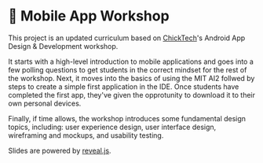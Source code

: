 # 📱 Mobile App Workshop

This project is an updated curriculum based on [ChickTech](https://chicktech.org)'s Android App Design & Development workshop.

It starts with a high-level introduction to mobile applications and goes into a few polling questions to get students in the correct mindset for the rest of the workshop. Next, it moves into the basics of using the MIT AI2 follwed by steps to create a simple first application in the IDE. Once students have completed the first app, they've given the opprotunity to download it to their own personal devices.

Finally, if time allows, the workshop introduces some fundamental design topics, including: user experience design, user interface design, wireframing and mockups, and usability testing.

Slides are powered by [reveal.js](https://revealjs.com/).
